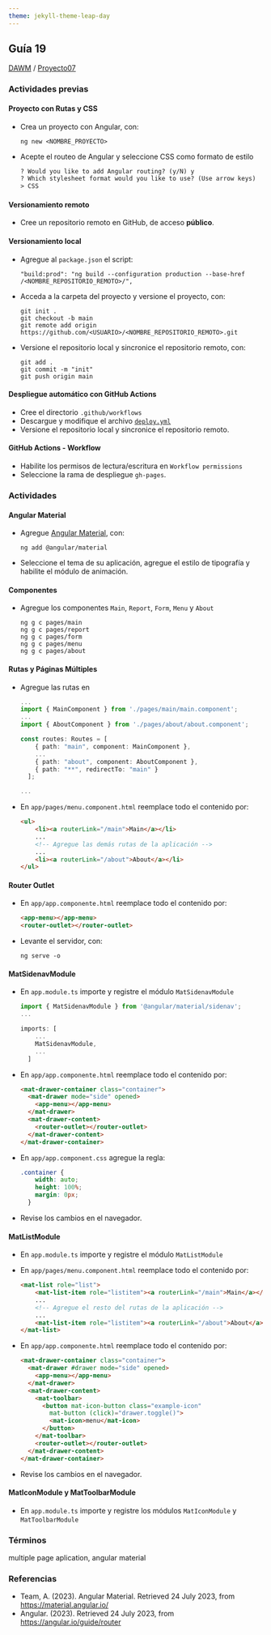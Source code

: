 ```yaml
---
theme: jekyll-theme-leap-day
---
```


## Guía 19

[DAWM](/DAWM/) / [Proyecto07](/DAWM/proyectos/2023/proyecto07)

### Actividades previas

#### Proyecto con Rutas y CSS

* Crea un proyecto con Angular, con:
	
	```
	ng new <NOMBRE_PROYECTO>
	```

* Acepte el routeo de Angular y seleccione CSS como formato de estilo

	```html
	? Would you like to add Angular routing? (y/N) y
	? Which stylesheet format would you like to use? (Use arrow keys)
	> CSS
	```

#### Versionamiento remoto 

* Cree un repositorio remoto en GitHub, de acceso **público**.

#### Versionamiento local

* Agregue al `package.json` el script:

	```
	"build:prod": "ng build --configuration production --base-href /<NOMBRE_REPOSITORIO_REMOTO>/",
	```

* Acceda a la carpeta del proyecto y versione el proyecto, con:

	```
	git init .
	git checkout -b main	
	git remote add origin https://github.com/<USUARIO>/<NOMBRE_REPOSITORIO_REMOTO>.git
	```
* Versione el repositorio local y sincronice el repositorio remoto, con:

	```
	git add .
	git commit -m "init"
	git push origin main
	```

#### Despliegue automático con GitHub Actions

* Cree el directorio `.github/workflows` 
* Descargue y modifique el archivo [`deploy.yml`](recursos/deploy.yml)
* Versione el repositorio local y sincronice el repositorio remoto.

#### GitHub Actions - Workflow 

* Habilite los permisos de lectura/escritura en `Workflow permissions`
* Seleccione la rama de despliegue `gh-pages`.

### Actividades

#### Angular Material

* Agregue [Angular Material](https://material.angular.io/), con:

	```
	ng add @angular/material
	```

* Seleccione el tema de su aplicación, agregue el estilo de tipografía y habilite el módulo de animación.

#### Componentes

* Agregue los componentes `Main`, `Report`, `Form`, `Menu` y `About`

	```
	ng g c pages/main
	ng g c pages/report
	ng g c pages/form
	ng g c pages/menu
	ng g c pages/about
	```

#### Rutas y Páginas Múltiples

* Agregue las rutas en 

	```typescript
	...
	import { MainComponent } from './pages/main/main.component';
	...
	import { AboutComponent } from './pages/about/about.component';

	const routes: Routes = [
	    { path: "main", component: MainComponent },
	    ...
	    { path: "about", component: AboutComponent },
	    { path: "**", redirectTo: "main" }
	  ];

	...
	```

* En `app/pages/menu.component.html` reemplace todo el contenido por:

	```html
	<ul>
	    <li><a routerLink="/main">Main</a></li>
	    ...
		<!-- Agregue las demás rutas de la aplicación -->
		...
	    <li><a routerLink="/about">About</a></li>
	</ul>
	```

#### Router Outlet

* En `app/app.componente.html` reemplace todo el contenido por:
	
	```html
	<app-menu></app-menu>
	<router-outlet></router-outlet>
	```
* Levante el servidor, con:

	```
	ng serve -o
	```

#### MatSidenavModule

* En `app.module.ts` importe y registre el módulo `MatSidenavModule`

	```typescript
	import { MatSidenavModule } from '@angular/material/sidenav';
	...

	imports: [
	    ...
	    MatSidenavModule,
	    ...
	  ]

	```

* En `app/app.componente.html` reemplace todo el contenido por:

	```html
	<mat-drawer-container class="container">
	  <mat-drawer mode="side" opened>
	  	<app-menu></app-menu>
	  </mat-drawer>
	  <mat-drawer-content>
	  	<router-outlet></router-outlet>
	  </mat-drawer-content>
	</mat-drawer-container>
	```

* En `app/app.component.css` agregue la regla:

	```css
	.container {
	    width: auto;
	    height: 100%;
	    margin: 0px;
	  }
	```

* Revise los cambios en el navegador.

#### MatListModule

* En `app.module.ts` importe y registre el módulo `MatListModule`

* En `app/pages/menu.component.html` reemplace todo el contenido por:

	```html
	<mat-list role="list">
	    <mat-list-item role="listitem"><a routerLink="/main">Main</a></mat-list-item>
	    ...
		<!-- Agregue el resto del rutas de la aplicación -->
		...
	    <mat-list-item role="listitem"><a routerLink="/about">About</a></mat-list-item>
	</mat-list>
	```

* En `app/app.componente.html` reemplace todo el contenido por:

	```html
	<mat-drawer-container class="container">
	  <mat-drawer #drawer mode="side" opened>
	    <app-menu></app-menu>
	  </mat-drawer>
	  <mat-drawer-content>
	    <mat-toolbar>
	      <button mat-icon-button class="example-icon"
	        mat-button (click)="drawer.toggle()">
	        <mat-icon>menu</mat-icon>
	      </button>
	    </mat-toolbar>
	    <router-outlet></router-outlet>
	  </mat-drawer-content>
	</mat-drawer-container>
	```

* Revise los cambios en el navegador.

#### MatIconModule y MatToolbarModule

* En `app.module.ts` importe y registre los módulos `MatIconModule` y `MatToolbarModule`


### Términos

multiple page aplication, angular material 


### Referencias

* Team, A. (2023). Angular Material. Retrieved 24 July 2023, from https://material.angular.io/
* Angular. (2023). Retrieved 24 July 2023, from https://angular.io/guide/router